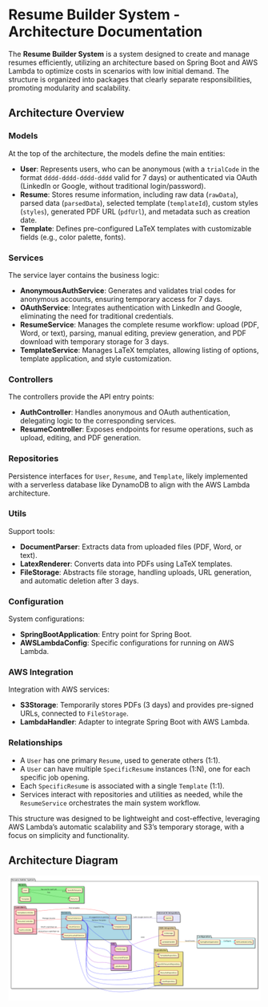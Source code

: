 <!----------------------------------------------------------------------- 
	This is part of the documentation of Deployo.io Resume Builder System.
	Copyright (C) 2025
	Leila Otto Algarve
	Licensed under the GNU Free Documentation License v1.3 or later.
    See LICENSE-DOCUMENTATION for details. 
------------------------------------------------------------------------>
# Resume Builder System - Architecture Documentation

The **Resume Builder System** is a system designed to create and manage resumes efficiently, utilizing an architecture based on Spring Boot and AWS Lambda to optimize costs in scenarios with low initial demand. The structure is organized into packages that clearly separate responsibilities, promoting modularity and scalability.

## Architecture Overview

### Models
At the top of the architecture, the models define the main entities:
- **User**: Represents users, who can be anonymous (with a `trialCode` in the format `dddd-dddd-dddd-dddd` valid for 7 days) or authenticated via OAuth (LinkedIn or Google, without traditional login/password).
- **Resume**: Stores resume information, including raw data (`rawData`), parsed data (`parsedData`), selected template (`templateId`), custom styles (`styles`), generated PDF URL (`pdfUrl`), and metadata such as creation date.
- **Template**: Defines pre-configured LaTeX templates with customizable fields (e.g., color palette, fonts).

### Services
The service layer contains the business logic:
- **AnonymousAuthService**: Generates and validates trial codes for anonymous accounts, ensuring temporary access for 7 days.
- **OAuthService**: Integrates authentication with LinkedIn and Google, eliminating the need for traditional credentials.
- **ResumeService**: Manages the complete resume workflow: upload (PDF, Word, or text), parsing, manual editing, preview generation, and PDF download with temporary storage for 3 days.
- **TemplateService**: Manages LaTeX templates, allowing listing of options, template application, and style customization.

### Controllers
The controllers provide the API entry points:
- **AuthController**: Handles anonymous and OAuth authentication, delegating logic to the corresponding services.
- **ResumeController**: Exposes endpoints for resume operations, such as upload, editing, and PDF generation.

### Repositories
Persistence interfaces for `User`, `Resume`, and `Template`, likely implemented with a serverless database like DynamoDB to align with the AWS Lambda architecture.

### Utils
Support tools:
- **DocumentParser**: Extracts data from uploaded files (PDF, Word, or text).
- **LatexRenderer**: Converts data into PDFs using LaTeX templates.
- **FileStorage**: Abstracts file storage, handling uploads, URL generation, and automatic deletion after 3 days.

### Configuration
System configurations:
- **SpringBootApplication**: Entry point for Spring Boot.
- **AWSLambdaConfig**: Specific configurations for running on AWS Lambda.

### AWS Integration
Integration with AWS services:
- **S3Storage**: Temporarily stores PDFs (3 days) and provides pre-signed URLs, connected to `FileStorage`.
- **LambdaHandler**: Adapter to integrate Spring Boot with AWS Lambda.

### Relationships
- A `User` has one primary `Resume`, used to generate others (1:1).
- A `User` can have multiple `SpecificResume` instances (1:N), one for each specific job opening.
- Each `SpecificResume` is associated with a single `Template` (1:1).
- Services interact with repositories and utilities as needed, while the `ResumeService` orchestrates the main system workflow.

This structure was designed to be lightweight and cost-effective, leveraging AWS Lambda’s automatic scalability and S3’s temporary storage, with a focus on simplicity and functionality.

## Architecture Diagram

![Architecture Diagram](images/Architecture.png)
